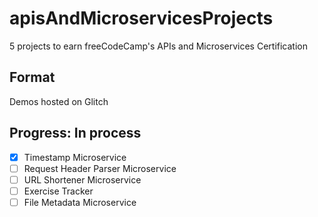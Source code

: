 # apisAndMicroservicesProjects
5 projects to earn freeCodeCamp's APIs and Microservices Certification

## Format
Demos hosted on Glitch

## Progress: In process
- [x] Timestamp Microservice
- [ ] Request Header Parser Microservice
- [ ] URL Shortener Microservice
- [ ] Exercise Tracker
- [ ] File Metadata Microservice
